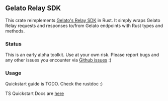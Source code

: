 ## Gelato Relay SDK

This crate reimplements
[Gelato's Relay SDK](https://github.com/gelatodigital/relay-sdks-monorepo/tree/07b8cec8b8370547e5632b3a6c33362df2f80125/packages/relay-sdk)
in Rust. It simply wraps Gelato Relay requests and responses to/from Gelato
endpoints with Rust types and methods.

### Status

This is an early alpha toolkit. Use at your own risk. Please report bugs and
any other issues you encounter via
[Github issues](https://github.com/nomad-xyz/gelato-sdk/issues/new) :)

### Usage

Quickstart guide is TODO. Check the rustdoc :)

TS Quickstart Docs are [here](https://docs.gelato.network/developer-products/gelato-relay-sdk/quick-start)
